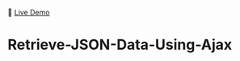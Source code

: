 :link: [Live Demo](https://pvk13797.github.io/Retrieve-JSON-Data-Using-AJAX-/)

# Retrieve-JSON-Data-Using-Ajax
